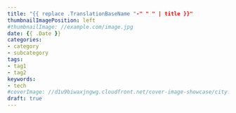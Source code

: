 ```yaml
---
title: "{{ replace .TranslationBaseName "-" " " | title }}"
thumbnailImagePosition: left
#thumbnailImage: //example.com/image.jpg
date: {{ .Date }}
categories:
- category
- subcategory
tags:
- tag1
- tag2
keywords:
- tech
#coverImage: //d1u9biwaxjngwg.cloudfront.net/cover-image-showcase/city.jpg
draft: true
---
```


<!--more-->
